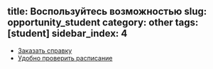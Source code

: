 title: Воспользуйтесь возможностью
slug: opportunity_student
category: other
tags: [student]
sidebar_index: 4
---

-   [Заказать справку](/fm/service)
-   [Удобно проверить расписание](http://app.inside.by/)
